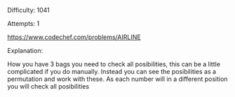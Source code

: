 Difficulty: 1041

Attempts: 1

https://www.codechef.com/problems/AIRLINE

Explanation:

How you have 3 bags you need to check all  posibilities, this can be a little
complicated if you do manually. Instead you can see the posibilities as a permutation
and work with these. As each number will in a different position you will check all
posibilities
